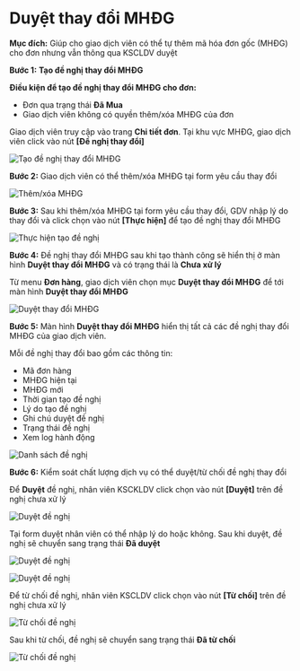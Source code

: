 # Duyệt thay đổi MHĐG

**Mục đích:** Giúp cho giao dịch viên có thể tự thêm mã hóa đơn gốc \(MHĐG\) cho đơn nhưng vẫn thông qua KSCLDV duyệt

**Bước 1:** **Tạo đề nghị thay đổi MHĐG**

**Điều kiện để tạo đề nghị thay đổi MHĐG cho đơn:**

* Đơn qua trạng thái **Đã Mua**
* Giao dịch viên không có quyền thêm/xóa MHĐG của đơn

Giao dịch viên truy cập vào trang **Chi tiết đơn**. Tại khu vực MHĐG, giao dịch viên click vào nút **\[Đề nghị thay đổi\]**

![T&#x1EA1;o &#x111;&#x1EC1; ngh&#x1ECB; thay &#x111;&#x1ED5;i MH&#x110;G](https://user-images.githubusercontent.com/76998374/105677098-06a3fc80-5f1e-11eb-9859-f6011421ae94.png)

**Bước 2:** Giao dịch viên có thể thêm/xóa MHĐG tại form yêu cầu thay đổi

![Th&#xEA;m/x&#xF3;a MH&#x110;G](https://user-images.githubusercontent.com/76998374/105677583-a06ba980-5f1e-11eb-99c5-35df34730df6.png)

**Bước 3:** Sau khi thêm/xóa MHĐG tại form yêu cầu thay đổi, GDV nhập lý do thay đổi và click chọn vào nút **\[Thực hiện\]** để tạo đề nghị thay đổi MHĐG

![Th&#x1EF1;c hi&#x1EC7;n t&#x1EA1;o &#x111;&#x1EC1; ngh&#x1ECB;](https://user-images.githubusercontent.com/76998374/105679021-73b89180-5f20-11eb-83fb-87ce0940040d.png)

**Bước 4:** Đề nghị thay đổi MHĐG sau khi tạo thành công sẽ hiển thị ở màn hình **Duyệt thay đổi MHĐG** và có trạng thái là **Chưa xử lý**

Từ menu **Đơn hàng**, giao dịch viên chọn mục **Duyệt thay đổi MHĐG** để tới màn hình **Duyệt thay đổi MHĐG**

![Duy&#x1EC7;t thay &#x111;&#x1ED5;i MH&#x110;G](https://user-images.githubusercontent.com/76998374/105679570-3c96b000-5f21-11eb-9b26-51172110eadc.png)

**Bước 5:** Màn hình **Duyệt thay đổi MHĐG** hiển thị tất cả các đề nghị thay đổi MHĐG của giao dịch viên.

Mỗi đề nghị thay đổi bao gồm các thông tin:

* Mã đơn hàng
* MHĐG hiện tại
* MHĐG mới
* Thời gian tạo đề nghị
* Lý do tạo đề nghị
* Ghi chú duyệt đề nghị
* Trạng thái đề nghị
* Xem log hành động

![Danh s&#xE1;ch &#x111;&#x1EC1; ngh&#x1ECB;](https://user-images.githubusercontent.com/76998374/105680072-d8282080-5f21-11eb-858c-9c1cf0203abc.png)

**Bước 6:** Kiểm soát chất lượng dịch vụ có thể duyệt/từ chối đề nghị thay đổi

Để **Duyệt** đề nghị, nhân viên KSCKLDV click chọn vào nút **\[Duyệt\]** trên đề nghị chưa xử lý

![Duy&#x1EC7;t &#x111;&#x1EC1; ngh&#x1ECB;](https://user-images.githubusercontent.com/76998374/105680642-99df3100-5f22-11eb-901e-94834f027f26.png)

Tại form duyệt nhân viên có thể nhập lý do hoặc không. Sau khi duyệt, đề nghị sẽ chuyển sang trạng thái **Đã duyệt**

![Duy&#x1EC7;t &#x111;&#x1EC1; ngh&#x1ECB;](https://user-images.githubusercontent.com/76998374/105681056-30abed80-5f23-11eb-810d-13f6e5e5d4a8.png)

![Duy&#x1EC7;t &#x111;&#x1EC1; ngh&#x1ECB;](https://user-images.githubusercontent.com/76998374/105796256-0b6dbc80-5fc1-11eb-8022-8af96b1ef31e.png)

Để từ chối đề nghị, nhân viên KSCLDV click chọn vào nút **\[Từ chối\]** trên đề nghị chưa xử lý

![T&#x1EEB; ch&#x1ED1;i &#x111;&#x1EC1; ngh&#x1ECB;](https://user-images.githubusercontent.com/76998374/105796539-9ea6f200-5fc1-11eb-8704-b3a023d1f9f3.png)

Sau khi từ chối, đề nghị sẽ chuyển sang trạng thái **Đã từ chối**

![T&#x1EEB; ch&#x1ED1;i &#x111;&#x1EC1; ngh&#x1ECB;](https://user-images.githubusercontent.com/76998374/105796649-e0d03380-5fc1-11eb-9fcf-3cf4a6f11c30.png)

